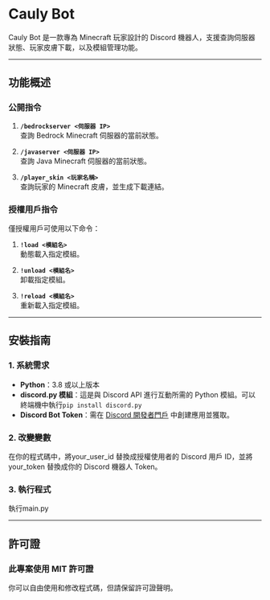 # Cauly Bot

Cauly Bot 是一款專為 Minecraft 玩家設計的 Discord 機器人，支援查詢伺服器狀態、玩家皮膚下載，以及模組管理功能。

---

## 功能概述

### 公開指令
1. **`/bedrockserver <伺服器 IP>`**  
   查詢 Bedrock Minecraft 伺服器的當前狀態。

2. **`/javaserver <伺服器 IP>`**  
   查詢 Java Minecraft 伺服器的當前狀態。

3. **`/player_skin <玩家名稱>`**  
   查詢玩家的 Minecraft 皮膚，並生成下載連結。

### 授權用戶指令
僅授權用戶可使用以下命令：
1. **`!load <模組名>`**  
   動態載入指定模組。

2. **`!unload <模組名>`**  
   卸載指定模組。

3. **`!reload <模組名>`**  
   重新載入指定模組。

---

## 安裝指南

### 1. 系統需求
- **Python**：3.8 或以上版本
- **discord.py 模組**：這是與 Discord API 進行互動所需的 Python 模組。可以終端機中執行```pip install discord.py```
- **Discord Bot Token**：需在 [Discord 開發者門戶](https://discord.com/developers/applications) 中創建應用並獲取。

### 2. 改變變數
在你的程式碼中，將your_user_id 替換成授權使用者的 Discord 用戶 ID，並將 your_token 替換成你的 Discord 機器人 Token。

### 3. 執行程式
執行main.py

---
## 許可證
### 此專案使用 MIT 許可證
你可以自由使用和修改程式碼，但請保留許可證聲明。


